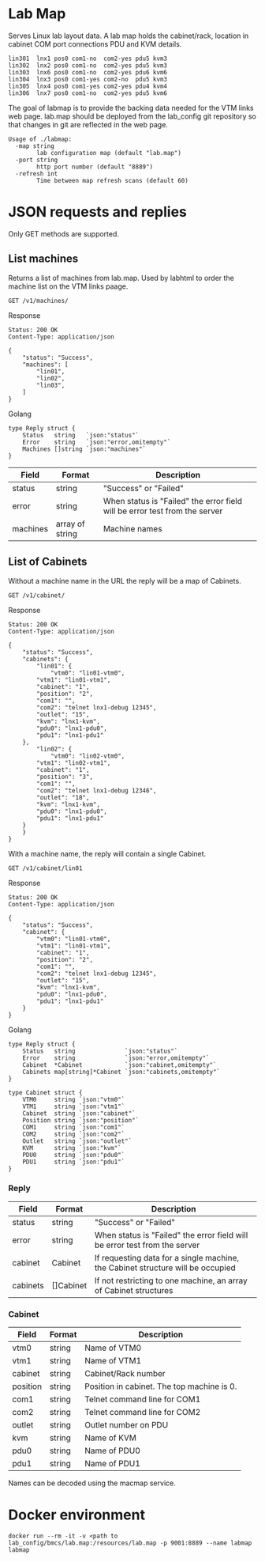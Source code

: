 # Lab Map

Serves Linux lab layout data.  A lab map holds the cabinet/rack, location in cabinet COM port connections PDU and KVM details.

~~~~
lin301  lnx1 pos0 com1-no  com2-yes pdu5 kvm3
lin302  lnx2 pos0 com1-no  com2-yes pdu5 kvm3
lin303  lnx6 pos0 com1-no  com2-yes pdu6 kvm6
lin304  lnx3 pos0 com1-yes com2-no  pdu5 kvm3
lin305  lnx4 pos0 com1-yes com2-yes pdu4 kvm4
lin306  lnx7 pos0 com1-no  com2-yes pdu5 kvm6
~~~~

The goal of labmap is to provide the backing data needed for the VTM links web page.  lab.map should be deployed from the lab_config git repository so that changes in git are reflected in the web page.

~~~~
Usage of ./labmap:
  -map string
    	lab configuration map (default "lab.map")
  -port string
    	http port number (default "8889")
  -refresh int
    	Time between map refresh scans (default 60)
~~~~

# JSON requests and replies

Only GET methods are supported.

## List machines

Returns a list of machines from lab.map.  Used by labhtml to order the machine list on the VTM links paage.

~~~~
GET /v1/machines/
~~~~

Response

~~~~
Status: 200 OK
Content-Type: application/json
~~~~
~~~~
{
    "status": "Success",
    "machines": [
        "lin01",
        "lin02",
        "lin03",
    ]
}
~~~~

Golang

~~~~
type Reply struct {
	Status   string   `json:"status"`
	Error    string   `json:"error,omitempty"`
	Machines []string `json:"machines"`
}
~~~~

| Field    | Format   | Description |
| -------- | -------- | ----------- |
| status   | string   | "Success" or "Failed" |
| error    | string   | When status is "Failed" the error field will be error test from the server |
| machines | array of string | Machine names |

## List of Cabinets

Without a machine name in the URL the reply will be a map of Cabinets.

~~~~
GET /v1/cabinet/
~~~~

Response

~~~~
Status: 200 OK
Content-Type: application/json
~~~~
~~~~
{
    "status": "Success",
    "cabinets": {
        "lin01": {
            "vtm0": "lin01-vtm0",
	    "vtm1": "lin01-vtm1",
	    "cabinet": "1",
	    "position": "2",
	    "com1": "",
	    "com2": "telnet lnx1-debug 12345",
	    "outlet": "15",
	    "kvm": "lnx1-kvm",
	    "pdu0": "lnx1-pdu0",
	    "pdu1": "lnx1-pdu1"
	},
        "lin02": {
            "vtm0": "lin02-vtm0",
	    "vtm1": "lin02-vtm1",
	    "cabinet": "1",
	    "position": "3",
	    "com1": "",
	    "com2": "telnet lnx1-debug 12346",
	    "outlet": "18",
	    "kvm": "lnx1-kvm",
	    "pdu0": "lnx1-pdu0",
	    "pdu1": "lnx1-pdu1"
	}
    }
}
~~~~

With a machine name, the reply will contain a single Cabinet.

~~~~
GET /v1/cabinet/lin01
~~~~

Response

~~~~
Status: 200 OK
Content-Type: application/json
~~~~
~~~~
{
    "status": "Success",
    "cabinet": {
        "vtm0": "lin01-vtm0",
        "vtm1": "lin01-vtm1",
        "cabinet": "1",
        "position": "2",
        "com1": "",
        "com2": "telnet lnx1-debug 12345",
        "outlet": "15",
        "kvm": "lnx1-kvm",
        "pdu0": "lnx1-pdu0",
        "pdu1": "lnx1-pdu1"
    }
}
~~~~

Golang

~~~~
type Reply struct {
	Status   string              `json:"status"`
	Error    string              `json:"error,omitempty"`
	Cabinet  *Cabinet            `json:"cabinet,omitempty"`
	Cabinets map[string]*Cabinet `json:"cabinets,omitempty"`
}

type Cabinet struct {
	VTM0     string `json:"vtm0"`
	VTM1     string `json:"vtm1"`
	Cabinet  string `json:"cabinet"`
	Position string `json:"position"`
	COM1     string `json:"com1"`
	COM2     string `json:"com2"`
	Outlet   string `json:"outlet"`
	KVM      string `json:"kvm"`
	PDU0     string `json:"pdu0"`
	PDU1     string `json:"pdu1"`
}
~~~~

### Reply

| Field | Format | Description |
| ----- | ------ | ----------- |
| status | string | "Success" or "Failed" |
| error  | string | When status is "Failed" the error field will be error test from the server |
| cabinet | Cabinet | If requesting data for a single machine, the Cabinet structure will be occupied |
| cabinets | []Cabinet | If not restricting to one machine, an array of Cabinet structures |

### Cabinet

| Field | Format | Description |
| ----- | ------ | ----------- |
| vtm0     | string | Name of VTM0 |
| vtm1     | string | Name of VTM1 |
| cabinet  | string | Cabinet/Rack number |
| position | string | Position in cabinet.  The top machine is 0. |
| com1     | string | Telnet command line for COM1 |
| com2     | string | Telnet command line for COM2 |
| outlet   | string | Outlet number on PDU |
| kvm      | string | Name of KVM |
| pdu0     | string | Name of PDU0 |
| pdu1     | string | Name of PDU1 |

Names can be decoded using the macmap service.

# Docker environment

~~~~
docker run --rm -it -v <path to lab_config/bmcs/lab.map:/resources/lab.map -p 9001:8889 --name labmap labmap
~~~~
